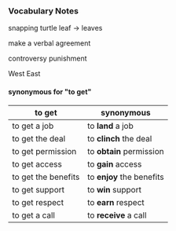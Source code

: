 ### Vocabulary Notes

snapping turtle
leaf -> leaves

make a verbal agreement

controversy
punishment

West
East

#### synonymous for "to get"

|to get| synonymous|
|---|---|
to get a job| to **land** a job|
to get the deal| to **clinch** the deal|
to get permission| to **obtain** permission|
to get access| to **gain** access|
to get the benefits|to **enjoy** the benefits|
to get support| to **win** support|
to get respect | to **earn** respect|
to get a call| to **receive** a call|

